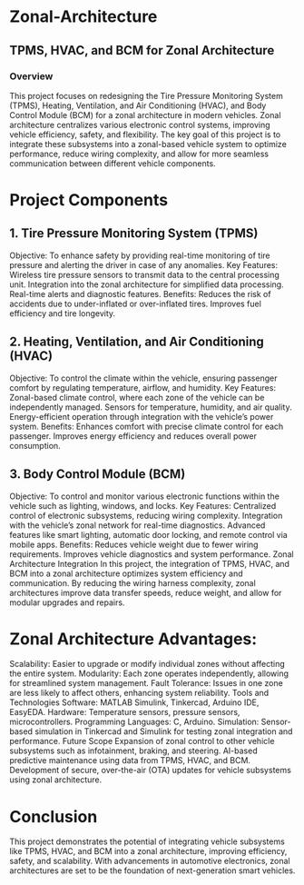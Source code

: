 # Zonal-Architecture
## TPMS, HVAC, and BCM for Zonal Architecture
### Overview
 This project focuses on redesigning the Tire Pressure Monitoring System (TPMS), Heating, Ventilation, and Air Conditioning (HVAC), and Body Control Module (BCM) for a zonal architecture in modern vehicles. Zonal architecture centralizes various electronic control systems, improving vehicle efficiency, safety, and flexibility.
The key goal of this project is to integrate these subsystems into a zonal-based vehicle system to optimize performance, reduce wiring complexity, and allow for more seamless communication between different vehicle components.

# Project Components
## 1. Tire Pressure Monitoring System (TPMS)
Objective: To enhance safety by providing real-time monitoring of tire pressure and alerting the driver in case of any anomalies.
 Key Features:
Wireless tire pressure sensors to transmit data to the central processing unit.
  Integration into the zonal architecture for simplified data processing.
 Real-time alerts and diagnostic features.
 Benefits:
Reduces the risk of accidents due to under-inflated or over-inflated tires.
Improves fuel efficiency and tire longevity.
## 2. Heating, Ventilation, and Air Conditioning (HVAC)
Objective: To control the climate within the vehicle, ensuring passenger comfort by regulating temperature, airflow, and humidity.
 Key Features:
Zonal-based climate control, where each zone of the vehicle can be independently managed.
Sensors for temperature, humidity, and air quality.
Energy-efficient operation through integration with the vehicle’s power system.
 Benefits:
Enhances comfort with precise climate control for each passenger.
Improves energy efficiency and reduces overall power consumption.
## 3. Body Control Module (BCM)
Objective: To control and monitor various electronic functions within the vehicle such as lighting, windows, and locks.
 Key Features:
Centralized control of electronic subsystems, reducing wiring complexity.
Integration with the vehicle’s zonal network for real-time diagnostics.
Advanced features like smart lighting, automatic door locking, and remote control via mobile apps.
 Benefits:
Reduces vehicle weight due to fewer wiring requirements.
Improves vehicle diagnostics and system performance.
Zonal Architecture Integration
In this project, the integration of TPMS, HVAC, and BCM into a zonal architecture optimizes system efficiency and communication. By reducing the wiring harness complexity, zonal architectures improve data transfer speeds, reduce weight, and allow for modular upgrades and repairs.

# Zonal Architecture Advantages:
Scalability: Easier to upgrade or modify individual zones without affecting the entire system.
Modularity: Each zone operates independently, allowing for streamlined system management.
Fault Tolerance: Issues in one zone are less likely to affect others, enhancing system reliability.
Tools and Technologies
Software: MATLAB Simulink, Tinkercad, Arduino IDE, EasyEDA.
Hardware: Temperature sensors, pressure sensors, microcontrollers.
Programming Languages: C, Arduino.
Simulation: Sensor-based simulation in Tinkercad and Simulink for testing zonal integration and performance.
Future Scope
Expansion of zonal control to other vehicle subsystems such as infotainment, braking, and steering.
AI-based predictive maintenance using data from TPMS, HVAC, and BCM.
Development of secure, over-the-air (OTA) updates for vehicle subsystems using zonal architecture.
# Conclusion
This project demonstrates the potential of integrating vehicle subsystems like TPMS, HVAC, and BCM into a zonal architecture, improving efficiency, safety, and scalability. With advancements in automotive electronics, zonal architectures are set to be the foundation of next-generation smart vehicles.
